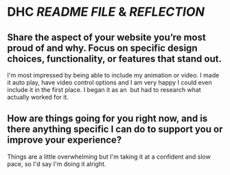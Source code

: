 # DHC *README FILE* & *REFLECTION*

## Share the aspect of your website you’re most proud of and why. Focus on specific design choices, functionality, or features that stand out.
I'm most impressed by being able to include my animation or video. I made it auto play, have video control options and I am very happy I could even include it in the first place. I began it as an <img> but had to research what actually worked for it. 
## How are things going for you right now, and is there anything specific I can do to support you or improve your experience?
Things are a little overwhelming but I'm taking it at a confident and slow pace, so I'd say I'm doing it alright.
